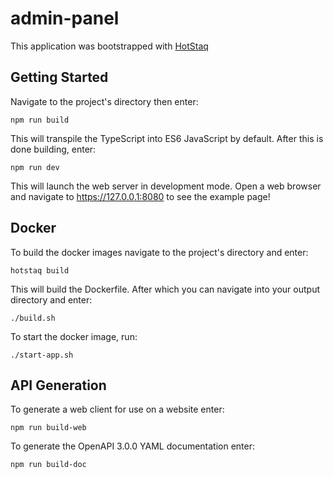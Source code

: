 # admin-panel
This application was bootstrapped with [HotStaq](https://www.github.com/OurFreeLight/HotStaq)

## Getting Started
Navigate to the project's directory then enter:

	npm run build

This will transpile the TypeScript into ES6 JavaScript by default. After this is done building, enter: 
			
	npm run dev

This will launch the web server in development mode. Open a web browser and navigate to https://127.0.0.1:8080 to see the example page!

## Docker
To build the docker images navigate to the project's directory and enter:
```console
hotstaq build
```

This will build the Dockerfile. After which you can navigate into your output directory and enter:
```console
./build.sh
```

To start the docker image, run:
```console
./start-app.sh
```

## API Generation
To generate a web client for use on a website enter:
```console
npm run build-web
```

To generate the OpenAPI 3.0.0 YAML documentation enter:
```console
npm run build-doc
```